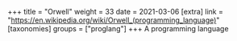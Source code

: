 +++
title = "Orwell"
weight = 33
date = 2021-03-06
[extra]
link = "https://en.wikipedia.org/wiki/Orwell_(programming_language)"
[taxonomies]
groups = ["proglang"]
+++
A programming language

